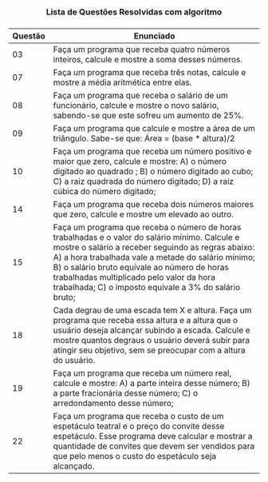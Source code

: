 

<h3 align = center> Lista de Questões Resolvidas com algoritmo<h3 align = center>

| Questão | Enunciado |
| --- | --- |
| 03 | Faça um programa que receba quatro números inteiros, calcule e mostre a soma desses números. |
| 07 | Faça um programa que receba três notas, calcule e mostre a média aritmética entre elas. |
| 08 | Faça um programa que receba o salário de um funcionário, calcule e mostre o novo salário, sabendo-se que este sofreu um aumento de 25%. |
| 09 | Faça um programa que calcule e mostre a área de um triângulo. Sabe-se que: Área = (base * altura)/2 |
| 10 | Faça um programa que receba um número positivo e maior que zero, calcule e mostre: A) o número digitado ao quadrado ; B) o número digitado ao cubo; C) a raiz quadrada do número digitado; D) a raiz cúbica do número digitado;|
| 14 | Faça um programa que receba dois números maiores que zero, calcule e mostre um elevado ao outro. |
| 15 | Faça um programa que receba o número de horas trabalhadas e o valor do salário mínimo. Calcule e mostre o salário a receber seguindo as regras abaixo: A) a hora trabalhada vale a metade do salário mínimo; B) o salário bruto equivale ao número de horas trabalhadas multiplicado pelo valor da hora trabalhada; C) o imposto equivale a 3% do salário bruto; |
| 18 | Cada degrau de uma escada tem X e altura. Faça um programa que receba essa altura e a altura que o usuário deseja alcançar subindo a escada. Calcule e mostre quantos degraus o usuário deverá subir para atingir seu objetivo, sem se preocupar com a altura do usuário. |
| 19 | Faça um programa que receba um número real, calcule e mostre: A) a parte inteira desse número; B) a parte fracionária desse número; C) o arredondamento desse número; |
| 22 | Faça um programa que receba o custo de um espetáculo teatral e o preço do convite desse espetáculo. Esse programa deve calcular e mostrar a quantidade de convites que devem ser vendidos para que pelo menos o custo do espetáculo seja alcançado. |
  

